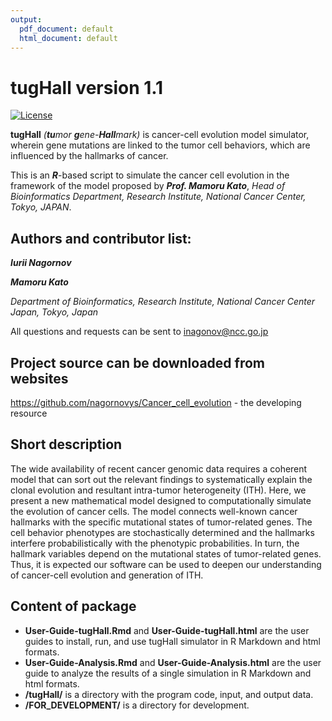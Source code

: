 ```yaml
---
output:
  pdf_document: default
  html_document: default
---
```

tugHall version 1.1
====================

[![License](https://img.shields.io/badge/License-GPLv3-orange.svg)](https://github.com/nagornovys/Cancer_cell_evolution/blob/master/LICENSE)


**tugHall** _(**tu**mor **g**ene-**Hall**mark)_ is cancer-cell evolution model simulator, wherein gene mutations are linked to the tumor cell behaviors, which are influenced by the hallmarks of cancer.

This is an _**R**_-based script to simulate the cancer cell evolution in the framework of the model proposed by _**Prof. Mamoru Kato**_,
_Head of Bioinformatics Department, Research Institute, National Cancer Center, Tokyo, JAPAN_.

Authors and contributor list:
---
_**Iurii Nagornov**_

_**Mamoru Kato**_

_Department of Bioinformatics, Research Institute, National Cancer Center Japan, Tokyo, Japan_

All questions and requests can be sent to inagonov@ncc.go.jp

Project source can be downloaded from websites  
--- 
https://github.com/nagornovys/Cancer_cell_evolution  -  the developing resource

Short description
---
The wide availability of recent cancer genomic data requires a coherent model that can sort out the relevant findings to systematically explain the clonal evolution and resultant intra-tumor heterogeneity (ITH). Here, we present a new mathematical model designed to computationally simulate the evolution of cancer cells. The model connects well-known cancer hallmarks with the specific mutational states of tumor-related genes. The cell behavior phenotypes are stochastically determined and the hallmarks interfere probabilistically with the phenotypic probabilities. In turn, the hallmark variables depend on the mutational states of tumor-related genes. Thus, it is expected our software can be used to deepen our understanding of cancer-cell evolution and generation of ITH.

Content of package
---

* **User-Guide-tugHall.Rmd** and **User-Guide-tugHall.html** are the user guides to install, run, and use tugHall simulator in R Markdown and html formats. 
* **User-Guide-Analysis.Rmd** and **User-Guide-Analysis.html** are the user guide to analyze the results of a single simulation in R Markdown and html formats.
* **/tugHall/** is a directory with the program code, input, and output data.
* **/FOR_DEVELOPMENT/** is a directory for development.

